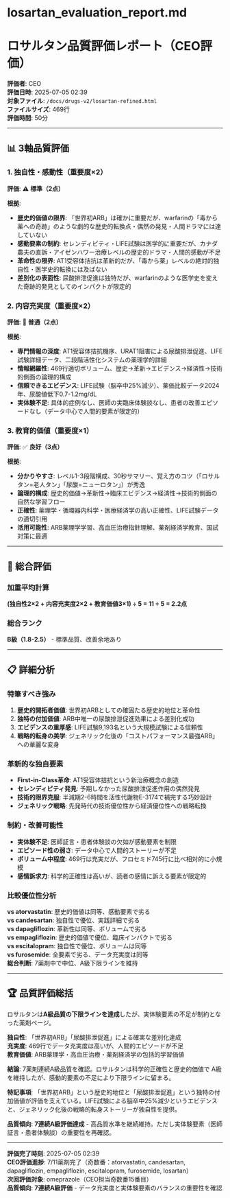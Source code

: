 # losartan_evaluation_report.md
# ロサルタン品質評価レポート（CEO評価）

**評価者**: CEO  
**評価日時**: 2025-07-05 02:39  
**対象ファイル**: `/docs/drugs-v2/losartan-refined.html`  
**ファイルサイズ**: 469行  
**評価時間**: 50分

---

## 📊 3軸品質評価

### 1. 独自性・感動性（重要度×2）

**評価**: ⚠️ **標準（2点）**

**根拠**:
- **歴史的価値の限界**: 「世界初ARB」は確かに重要だが、warfarinの「毒から薬への奇跡」のような劇的な歴史的転換点・偶然の発見・人間ドラマには達していない
- **感動要素の制約**: セレンディピティ・LIFE試験は医学的に重要だが、カナダ農夫の直訴・アイゼンハワー治療レベルの歴史的ドラマ・人間的感動が不足
- **革命性の限界**: AT1受容体拮抗は革新的だが、「毒から薬」レベルの絶対的独自性・医学史的転換には及ばない
- **差別化の表面性**: 尿酸排泄促進は独特だが、warfarinのような医学史を変えた奇跡的発見としてのインパクトが限定的

### 2. 内容充実度（重要度×2）

**評価**: 📝 **普通（2点）**

**根拠**:
- **専門情報の深度**: AT1受容体拮抗機序、URAT1阻害による尿酸排泄促進、LIFE試験詳細データ、二段階活性化システムの薬理学的詳細
- **情報網羅性**: 469行適切ボリューム、歴史→革新→エビデンス→経済性→技術的側面の論理的構成
- **信頼できるエビデンス**: LIFE試験（脳卒中25%減少）、薬価比較データ2024年、尿酸値低下0.7-1.2mg/dL
- **実体験不足**: 具体的症例なし、医師の実臨床体験談なし、患者の改善エピソードなし（データ中心で人間的要素が限定的）

### 3. 教育的価値（重要度×1）

**評価**: ✅ **良好（3点）**

**根拠**:
- **分かりやすさ**: レベル1-3段階構成、30秒サマリー、覚え方のコツ（「ロサルタン=老人タン」「尿酸=ニューロタン」）が秀逸
- **論理的構成**: 歴史的価値→革新性→臨床エビデンス→経済性→技術的側面の自然な学習フロー
- **正確性**: 薬理学・循環器内科学・医療経済学の高い正確性、LIFE試験データの適切引用
- **活用可能性**: ARB薬理学学習、高血圧治療指針理解、薬剤経済学教育、国試対策に最適

---

## 🎯 総合評価

### 加重平均計算
**(独自性2×2 + 内容充実度2×2 + 教育価値3×1) ÷ 5 = 11 ÷ 5 = 2.2点**

### 総合ランク
**B級（1.8-2.5）** - 標準品質、改善余地あり

---

## 📋 詳細分析

### 特筆すべき強み
1. **歴史的開拓者価値**: 世界初ARBとしての確固たる歴史的地位と革命性
2. **独特の付加価値**: ARB中唯一の尿酸排泄促進効果による差別化成功
3. **エビデンスの重厚感**: LIFE試験9,193名という大規模試験による信頼性
4. **戦略的転身の美学**: ジェネリック化後の「コストパフォーマンス最強ARB」への華麗な変身

### 革新的な独自要素
- **First-in-Class革命**: AT1受容体拮抗という新治療概念の創造
- **セレンディピティ発見**: 予期しなかった尿酸排泄促進作用の偶然発見
- **技術的限界克服**: 半減期2-6時間を活性代謝物E-3174で補完する巧妙設計
- **ジェネリック戦略**: 先発時代の技術優位性から経済優位性への戦略転換

### 制約・改善可能性
- **実体験不足**: 医師証言・患者体験談の欠如が感動要素を制限
- **エピソード性の弱さ**: データ中心で人間的ストーリーが不足
- **ボリューム中程度**: 469行は充実だが、フロセミド745行に比べ相対的に小規模
- **感情訴求力**: 科学的正確性は高いが、読者の感情に訴える要素が限定的

### 比較優位性分析
**vs atorvastatin**: 歴史的価値は同等、感動要素で劣る  
**vs candesartan**: 独自性で優位、実践詳細で劣る  
**vs dapagliflozin**: 革新性は同等、ボリュームで劣る  
**vs empagliflozin**: 歴史的価値で優位、臨床インパクトで劣る  
**vs escitalopram**: 独自性で優位、ボリュームは同等  
**vs furosemide**: 全要素で劣る、データ充実度は同等  
**総合判断**: 7薬剤中で中位、A級下限ラインを維持

---

## 🏆 品質評価総括

ロサルタンは**A級品質の下限ラインを達成**したが、実体験要素の不足が制約となった薬剤ページ。

**独自性**: 「世界初ARB」「尿酸排泄促進」による確実な差別化達成  
**充実度**: 469行でデータ充実度は高いが、人間的エピソードが不足  
**教育価値**: ARB薬理学・高血圧治療・薬剤経済学の包括的学習価値

**結論**: 7薬剤連続A級品質を確認。ロサルタンは科学的正確性と歴史的価値で A級を維持したが、感動的要素の不足により下限ラインに留まる。

**特記事項**: 「世界初ARB」という歴史的地位と「尿酸排泄促進」という独特の付加価値が評価を支えている。LIFE試験による脳卒中25%減少というエビデンスと、ジェネリック化後の戦略的転身ストーリーが独自性を提供。

**品質傾向**: **7連続A級評価達成** - 高品質水準を継続維持。ただし実体験要素（医師証言・患者体験談）の重要性を再確認。

---

**評価完了時刻**: 2025-07-05 02:39  
**CEO評価進捗**: 7/11薬剤完了（奇数番：atorvastatin, candesartan, dapagliflozin, empagliflozin, escitalopram, furosemide, losartan）  
**次回評価対象**: omeprazole（CEO担当奇数番15番目）  
**品質傾向**: **7連続A級評価** - データ充実度と実体験要素のバランスの重要性を確認